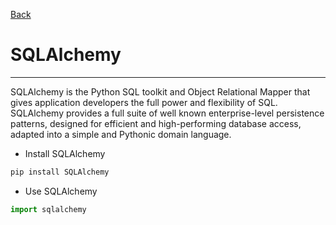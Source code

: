[Back](../README.md)

# SQLAlchemy
---

SQLAlchemy is the Python SQL toolkit and Object Relational Mapper that gives application developers the full power and flexibility of SQL. SQLAlchemy provides a full suite of well known enterprise-level persistence patterns, designed for efficient and high-performing database access, adapted into a simple and Pythonic domain language.

- Install SQLAlchemy
```python
pip install SQLAlchemy
```
- Use SQLAlchemy
```python
import sqlalchemy
``` 

